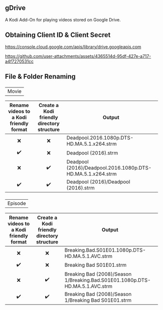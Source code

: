 ## gDrive
A Kodi Add-On for playing videos stored on Google Drive.

## Obtaining Client ID & Client Secret
https://console.cloud.google.com/apis/library/drive.googleapis.com

https://github.com/user-attachments/assets/4365514d-95df-427e-a717-a4f7270531cc

## File & Folder Renaming
### <table><tr><td>Movie</td></tr></table>
| Rename videos to a Kodi friendly format | Create a Kodi friendly directory structure | Output |
| :-------------------------------------: | :----------------------------------------: | ------ |
| ❌ | ❌ | Deadpool.2016.1080p.DTS-HD.MA.5.1.x264.strm                                        |
| ✔️ | ❌ | Deadpool (2016).strm                                                               |
| ❌ | ✔️ | Deadpool (2016)/Deadpool.2016.1080p.DTS-HD.MA.5.1.x264.strm                        |
| ✔️ | ✔️ | Deadpool (2016)/Deadpool (2016).strm                                               |
### <table><tr><td>Episode</td></tr></table>
| Rename videos to a Kodi friendly format | Create a Kodi friendly directory structure | Output |
| :-------------------------------------: | :----------------------------------------: | ------ |
| ❌ | ❌ | Breaking.Bad.S01E01.1080p.DTS-HD.MA.5.1.AVC.strm                                   |
| ✔️ | ❌ | Breaking Bad S01E01.strm                                                           |
| ❌ | ✔️ | Breaking Bad (2008)/Season 1/Breaking.Bad.S01E01.1080p.DTS-HD.MA.5.1.AVC.strm      |
| ✔️ | ✔️ | Breaking Bad (2008)/Season 1/Breaking Bad S01E01.strm                              |
